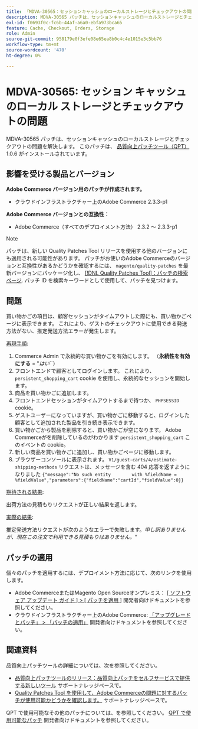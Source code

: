 ```yaml
---
title: 「MDVA-30565：セッションキャッシュのローカルストレージとチェックアウトの問題」
description: MDVA-30565 パッチは、セッションキャッシュのローカルストレージとチェックアウトの問題を解決します。 このパッチは、[Quality Patches Tool （QPT） ] （/help/announcements/adobe-commerce-announcements/magento-quality-patches-released-new-tool-to-self-serve-quality-patches.md） 1.0.6 がインストールされている場合に利用できます。
exl-id: f0693f0c-fc6b-44af-a6a0-ebfa973bca65
feature: Cache, Checkout, Orders, Storage
role: Admin
source-git-commit: 958179e0f3efe08e65ea8b0c4c4e1015e3c5bb76
workflow-type: tm+mt
source-wordcount: '470'
ht-degree: 0%

---
```


# MDVA-30565: セッション キャッシュのローカル ストレージとチェックアウトの問題

MDVA-30565 パッチは、セッションキャッシュのローカルストレージとチェックアウトの問題を解決します。 このパッチは、 [品質向上パッチツール（QPT）](/help/announcements/adobe-commerce-announcements/magento-quality-patches-released-new-tool-to-self-serve-quality-patches.md) 1.0.6 がインストールされています。

## 影響を受ける製品とバージョン

**Adobe Commerce バージョン用のパッチが作成されます。**

* クラウドインフラストラクチャー上のAdobe Commerce 2.3.3-p1

**Adobe Commerce バージョンとの互換性：**

* Adobe Commerce（すべてのデプロイメント方法） 2.3.2 ～ 2.3.3-p1

>[!NOTE]
>
>パッチは、新しい Quality Patches Tool リリースを使用する他のバージョンにも適用される可能性があります。 パッチがお使いのAdobe Commerceのバージョンと互換性があるかどうかを確認するには、 `magento/quality-patches` を最新バージョンにパッケージ化し、 [[!DNL Quality Patches Tool]：パッチの検索ページ](https://devdocs.magento.com/quality-patches/tool.html#patch-grid). パッチ ID を検索キーワードとして使用して、パッチを見つけます。

## 問題

買い物かごの項目は、顧客セッションがタイムアウトした際にも、買い物かごページに表示できます。 これにより、ゲストのチェックアウトに使用できる発送方法がない、推定発送方法エラーが発生します。

<u>再現手順</u>:

1. Commerce Admin で永続的な買い物かごを有効にします。 （**永続性を有効にする** = &quot;*はい*``）
1. フロントエンドで顧客としてログインします。 これにより、 `persistent_shopping_cart` cookie を使用し、永続的なセッションを開始します。
1. 商品を買い物かごに追加します。
1. フロントエンドセッションがタイムアウトするまで待つか、 `PHPSESSID` cookie。
1. ゲストユーザーになっていますが、買い物かごに移動すると、ログインした顧客として追加された製品を引き続き表示できます。
1. 買い物かごから製品を削除すると、買い物かごが空になります。 Adobe Commerceがを削除しているのがわかります `persistent_shopping_cart` このイベントの cookie。
1. 新しい商品を買い物かごに追加し、買い物かごページに移動します。
1. ブラウザーコンソールに表示されます。 `V1/guest-carts/4/estimate-shipping-methods` リクエストは、メッセージを含む 404 応答を返すようになりました `{"message":"No such entity        with %fieldName = %fieldValue","parameters":{"fieldName":"cartId","fieldValue":0}}`

<u>期待される結果</u>:

出荷方法の見積もりリクエストが正しい結果を返します。

<u>実際の結果</u>:

推定発送方法リクエストが次のようなエラーで失敗します。*申し訳ありませんが、現在この注文で利用できる見積もりはありません。*“

## パッチの適用

個々のパッチを適用するには、デプロイメント方法に応じて、次のリンクを使用します。

* Adobe CommerceまたはMagento Open Sourceオンプレミス： [[ ソフトウェア アップデート ガイド ] > [ パッチを適用 ]](https://devdocs.magento.com/guides/v2.4/comp-mgr/patching/mqp.html) 開発者向けドキュメントを参照してください。
* クラウドインフラストラクチャー上のAdobe Commerce: [「アップグレードとパッチ」 > 「パッチの適用」](https://devdocs.magento.com/cloud/project/project-patch.html) 開発者向けドキュメントを参照してください。

## 関連資料

品質向上パッチツールの詳細については、次を参照してください。

* [品質向上パッチツールのリリース：品質向上パッチをセルフサービスで提供する新しいツール](/help/announcements/adobe-commerce-announcements/magento-quality-patches-released-new-tool-to-self-serve-quality-patches.md) サポートナレッジベースで。
* [Quality Patches Tool を使用して、Adobe Commerceの問題に対するパッチが使用可能かどうかを確認します。](/help/support-tools/patches-available-in-qpt-tool/check-patch-for-magento-issue-with-magento-quality-patches.md) サポートナレッジベースで。

QPT で使用可能なその他のパッチについては、を参照してください。 [QPT で使用可能なパッチ](https://devdocs.magento.com/quality-patches/tool.html#patch-grid) 開発者向けドキュメントを参照してください。
